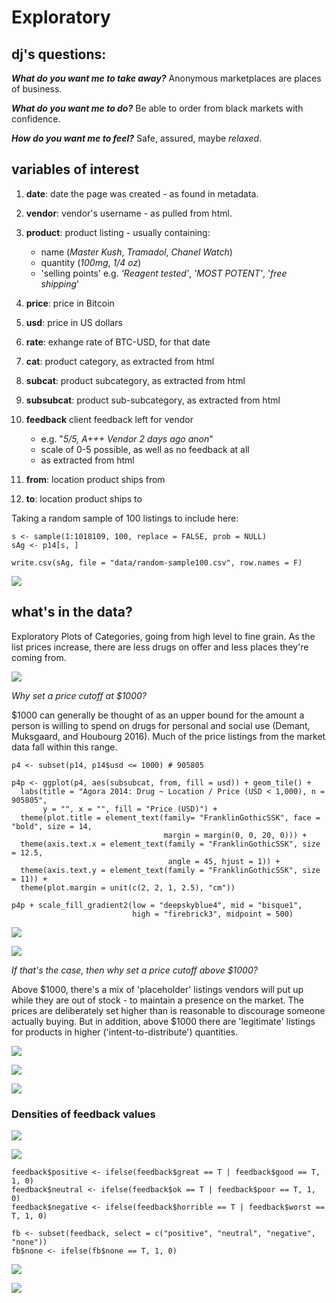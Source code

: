 # Exploratory


## dj's questions:

**_What do you want me to take away?_** Anonymous marketplaces are places of business.

**_What do you want me to do?_** Be able to order from black markets with confidence.

**_How do you want me to feel?_** Safe, assured, maybe _relaxed_. 

## variables of interest

1. **date**: date the page was created - as found in metadata.

2. **vendor**: vendor's username - as pulled from html.

3. **product**: product listing - usually containing:
	* name (_Master Kush_, _Tramadol_, _Chanel Watch_)
	* quantity (_100mg_, _1/4 oz_)
	* 'selling points' e.g. _'Reagent tested'_, _'MOST POTENT'_, '_free shipping_'

4. **price**: price in Bitcoin

5. **usd**: price in US dollars

6. **rate**: exhange rate of BTC-USD, for that date

7. **cat**: product category, as extracted from html

8. **subcat**: product subcategory, as extracted from html

9. **subsubcat**: product sub-subcategory, as extracted from html

10. **feedback** client feedback left for vendor 
	* e.g. "_5/5, A+++ Vendor 2 days ago anon_"
	* scale of 0-5 possible, as well as no feedback at all
	* as extracted from html

11. **from**: location product ships from

12. **to**: location product ships to

Taking a random sample of 100 listings to include here:

``` {r}
s <- sample(1:1018109, 100, replace = FALSE, prob = NULL)
sAg <- p14[s, ]

write.csv(sAg, file = "data/random-sample100.csv", row.names = F)
```

![](vis/randomsample.png)


## what's in the data?

Exploratory Plots of Categories, going from high level to fine grain. As the list prices increase, there are less drugs on offer and less places they're coming from.

![](plots/tile/p3p.jpeg)

_Why set a price cutoff at $1000?_

$1000 can generally be thought of as an upper bound for the amount a person is willing to spend on drugs for personal and social use (Demant, Muksgaard, and Houbourg 2016). Much of the price listings from the market data fall within this range.

``` {r}
p4 <- subset(p14, p14$usd <= 1000) # 905805

p4p <- ggplot(p4, aes(subsubcat, from, fill = usd)) + geom_tile() +
  labs(title = "Agora 2014: Drug ~ Location / Price (USD < 1,000), n = 905805", 
       y = "", x = "", fill = "Price (USD)") +
  theme(plot.title = element_text(family= "FranklinGothicSSK", face = "bold", size = 14,
                                  margin = margin(0, 0, 20, 0))) + 
  theme(axis.text.x = element_text(family = "FranklinGothicSSK", size = 12.5,
                                   angle = 45, hjust = 1)) +
  theme(axis.text.y = element_text(family = "FranklinGothicSSK", size = 11)) +
  theme(plot.margin = unit(c(2, 2, 1, 2.5), "cm"))

p4p + scale_fill_gradient2(low = "deepskyblue4", mid = "bisque1",
                           high = "firebrick3", midpoint = 500)
```                           

![](plots/tile/p4p.jpeg)

![](plots/tile/p5p.jpeg)

_If that's the case, then why set a price cutoff above $1000?_

Above $1000, there's a mix of 'placeholder' listings vendors will put up while they are out of stock - to maintain a presence on the market. The prices are deliberately set higher than is reasonable to discourage someone actually buying. But in addition, above $1000 there are 'legitimate' listings for products in higher ('intent-to-distribute') quantities.

![](plots/tile/p6p.jpeg)

![](plots/tile/p7p.jpeg)

![](plots/tile/p8p.jpeg)

### Densities of feedback values

![](plots/tile/fb2-dist-violin-02.jpeg)

![](plots/tile/fb2-dist-violin-01.jpeg)

``` {r}
feedback$positive <- ifelse(feedback$great == T | feedback$good == T, 1, 0)
feedback$neutral <- ifelse(feedback$ok == T | feedback$poor == T, 1, 0)
feedback$negative <- ifelse(feedback$horrible == T | feedback$worst == T, 1, 0)

fb <- subset(feedback, select = c("positive", "neutral", "negative", "none"))
fb$none <- ifelse(fb$none == T, 1, 0)
```

![](plots/tile/fb-density-01.jpeg)

![](plots/tile/fb2-density-01.jpeg)